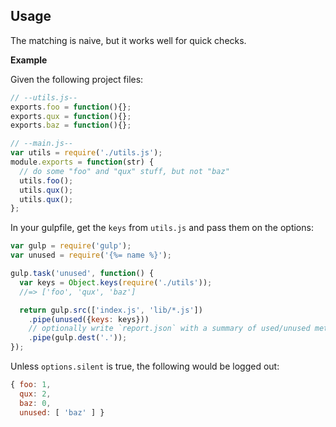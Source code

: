 ## Usage

The matching is naive, but it works well for quick checks.

**Example**

Given the following project files:

```js
// --utils.js--
exports.foo = function(){};
exports.qux = function(){};
exports.baz = function(){};

// --main.js--
var utils = require('./utils.js');
module.exports = function(str) {
  // do some "foo" and "qux" stuff, but not "baz"
  utils.foo();
  utils.qux();
  utils.qux();
};
```

In your gulpfile, get the `keys` from `utils.js` and pass them on the options:

```js
var gulp = require('gulp');
var unused = require('{%= name %}');

gulp.task('unused', function() {
  var keys = Object.keys(require('./utils'));
  //=> ['foo', 'qux', 'baz']

  return gulp.src(['index.js', 'lib/*.js'])
    .pipe(unused({keys: keys}))
    // optionally write `report.json` with a summary of used/unused methods/properties
    .pipe(gulp.dest('.'));
});
```

Unless `options.silent` is true, the following would be logged out:

```js
{ foo: 1,
  qux: 2,
  baz: 0,
  unused: [ 'baz' ] }
```
